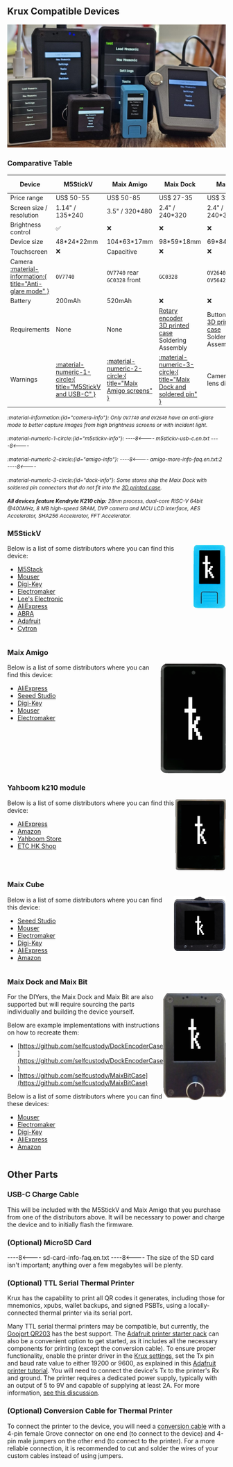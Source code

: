 ## Krux Compatible Devices
<img src="../img/krux-devices.jpg">

### Comparative Table

| Device | M5StickV | Maix Amigo | Maix Dock | Maix Bit | Yahboom k210 module | Maix Cube
| ------------- | ------------- | ------------- | ------------- | ------------- | ------------- | ------------- |
| Price range | US$ 50-55 | US$ 50-85 | US$ 27-35  | US$ 32-42 | US$ 45-61 | US$ 34-49 |
| Screen size / resolution | 1.14" / 135*240 | 3.5" / 320*480 | 2.4" / 240*320 | 2.4" / 240*320 | 2" / 240*320 | 1.3" / 240*240 |
| Brightness control | :white_check_mark: | :x: | :x: | :x: | :x: | :white_check_mark: |
| Device size | 48\*24\*22mm | 104\*63\*17mm | 98\*59\*18mm | 69\*84\*41mm | 57\*41\*17mm | 40\*40\*16mm |
| Touchscreen  | :x: | Capacitive | :x: | :x: | Capacitive | :x: |
| Camera [:material-information:{ title="Anti-glare mode" }](#camera-info)  | `OV7740` | `OV7740` rear<br>`GC0328` front | `GC0328` | `OV2640` or<br>`OV5642` | `OV2640` or<br>`GC2145` | `OV7740` |
| Battery  | 200mAh | 520mAh | :x: | :x: | :x: | 200mAh |
| Requirements | None | None | [Rotary encoder](https://duckduckgo.com/?q=ky-040)<br> [3D printed case](https://github.com/selfcustody/DockEncoderCase)<br> Soldering<br>Assembly | Buttons<br> [3D printed case](https://github.com/selfcustody/MaixBitCase)<br> Soldering<br>Assembly | None | None |
| Warnings  | [:material-numeric-1-circle:{ title="M5StickV and USB-C" }](#m5stickv-info) | [:material-numeric-2-circle:{ title="Maix Amigo screens" }](#amigo-info) | [:material-numeric-3-circle:{ title="Maix Dock and soldered pin" }](#dock-info) | Camera has<br> lens distortion | Micro USB | 3-Way button |


<i style="font-size: 85%">:material-information:{id="camera-info"}:
Only `OV7740` and `OV2640` have an anti-glare mode to better capture images from high brightness screens or with incident light.
</i>

<i style="font-size: 85%">:material-numeric-1-circle:{id="m5stickv-info"}:
----8<----
m5stickv-usb-c.en.txt
----8<----
</i>

<i style="font-size: 85%">:material-numeric-2-circle:{id="amigo-info"}:
----8<----
amigo-more-info-faq.en.txt:2
----8<----
</i>

<i style="font-size: 85%">:material-numeric-3-circle:{id="dock-info"}:
Some stores ship the Maix Dock with soldered pin connectors that do not fit into the [3D printed case](https://github.com/selfcustody/DockEncoderCase).
</i>

<i style="font-size: 85%">**All devices feature Kendryte K210 chip:**
28nm process, dual-core RISC-V 64bit @400MHz, 8 MB high-speed SRAM, DVP camera and MCU LCD interface, AES Accelerator, SHA256 Accelerator, FFT Accelerator.
</i>

### M5StickV
<img src="../img/maixpy_m5stickv/logo-125.png" align="right" width="75">

Below is a list of some distributors where you can find this device:

- [M5Stack](https://shop.m5stack.com/products/stickv)
- [Mouser](https://www.mouser.com/c/?q=m5stickv)
- [Digi-Key](https://www.digikey.com/en/products/detail/m5stack-technology-co-ltd/K027/10492135)
- [Electromaker](https://www.electromaker.io/shop/product/m5stickv-k210-ai-camera-without-wifi)
- [Lee's Electronic](https://leeselectronic.com/en/product/169940-m5stick-ai-camera-kendryte-k210-risc-v-core-no-wifi.html)
- [AliExpress](https://www.aliexpress.com/w/wholesale-m5stickv.html)
- [ABRA](https://abra-electronics.com/sensors/cameras/m5stickv-k210-ai-camera-ideal-for-machine-vision.html)
- [Adafruit](https://www.adafruit.com/product/4321)
- [Cytron](https://www.cytron.io/c-development-tools/c-fpga/p-m5stickv-k210-ai-camera-without-wifi)

<div style="clear: both"></div>

### Maix Amigo
<img src="../img/maixpy_amigo/logo-150.png" align="right">

Below is a list of some distributors where you can find this device:

- [AliExpress](https://www.aliexpress.com/w/wholesale-sipeed-amigo.html)
- [Seeed Studio](https://www.seeedstudio.com/Sipeed-Maix-Amigo-p-4689.html)
- [Digi-Key](https://www.digikey.com/en/products/detail/seeed-technology-co-ltd/102110463/13168813)
- [Mouser](https://www.mouser.com/c/?q=sipeed)
- [Electromaker](https://www.electromaker.io/shop/search/sipeed)

<div style="clear: both"></div>

### Yahboom k210 module
<img src="../img/maixpy_yahboom/logo-156.png" align="right" width="116">

Below is a list of some distributors where you can find this device:

- [AliExpress](https://www.aliexpress.com/w/wholesale-yahboom-k210-module.html)
- [Amazon](https://www.amazon.com/s?k=Yahboom+k210+module)
- [Yahboom Store](https://category.yahboom.net/collections/mb-module/products/k210-module)
- [ETC HK Shop](https://www.etchkshop.com/products/k210-module-ai-camera)

<div style="clear: both"></div>

### Maix Cube
<img src="../img/maixpy_cube/logo-200.png" align="right" width="120">

Below is a list of some distributors where you can find this device:

- [Seeed Studio](https://www.seeedstudio.com/Sipeed-Maix-Cube-p-4553.html)
- [Mouser](https://www.mouser.com/c/?q=sipeed)
- [Electromaker](https://www.electromaker.io/shop/search/sipeed)
- [Digi-Key](https://www.digikey.com.br/en/products/filter/embedded-mcu-dsp-evaluation-boards/786?s=N4IgTCBcDaIM4EsAOBTFATEBdAvkA)
- [AliExpress](https://www.aliexpress.com/w/wholesale-sipeed-cube.html)
- [Amazon](https://www.amazon.com/s?k=k210+cube)

<div style="clear: both"></div>

### Maix Dock and Maix Bit
<img src="../img/maixpy_dock/logo-151.png" align="right" width="144">

For the DIYers, the Maix Dock and Maix Bit are also supported but will require sourcing the parts individually and building the device yourself.

Below are example implementations with instructions on how to recreate them:

- [https://github.com/selfcustody/DockEncoderCase](https://github.com/selfcustody/DockEncoderCase)
- [https://github.com/selfcustody/MaixBitCase](https://github.com/selfcustody/MaixBitCase)

Below is a list of some distributors where you can find these devices:

- [Mouser](https://www.mouser.com/c/?q=sipeed)
- [Electromaker](https://www.electromaker.io/shop/search/sipeed)
- [Digi-Key](https://www.digikey.com.br/en/products/filter/embedded-mcu-dsp-evaluation-boards/786?s=N4IgTCBcDaIM4EsAOBTFATEBdAvkA)
- [AliExpress](https://www.aliexpress.com/w/wholesale-sipeed-maix.html)
- [Amazon](https://www.amazon.com/s?k=sipeed+k210)

<div style="clear: both"></div>

## Other Parts
### USB-C Charge Cable
This will be included with the M5StickV and Maix Amigo that you purchase from one of the distributors above. It will be necessary to power and charge the device and to initially flash the firmware.

### (Optional) MicroSD Card
----8<----
sd-card-info-faq.en.txt
----8<----
The size of the SD card isn't important; anything over a few megabytes will be plenty.

### (Optional) TTL Serial Thermal Printer
Krux has the capability to print all QR codes it generates, including those for mnemonics, xpubs, wallet backups, and signed PSBTs, using a locally-connected thermal printer via its serial port.

Many TTL serial thermal printers may be compatible, but currently, the [Goojprt QR203](https://www.aliexpress.com/w/wholesale-Goojprt-QR203.html) has the best support. The [Adafruit printer starter pack](https://www.adafruit.com/product/600) can also be a convenient option to get started, as it includes all the necessary components for printing (except the conversion cable). To ensure proper functionality, enable the printer driver in the [Krux settings](./getting-started/settings.md/#thermal), set the Tx pin and baud rate value to either 19200 or 9600, as explained in this [Adafruit printer tutorial](https://learn.adafruit.com/mini-thermal-receipt-printer/first-test). You will need to connect the device's Tx to the printer's Rx and ground. The printer requires a dedicated power supply, typically with an output of 5 to 9V and capable of supplying at least 2A. For more information, [see this discussion](https://github.com/selfcustody/krux/discussions/312).

### (Optional) Conversion Cable for Thermal Printer
To connect the printer to the device, you will need a [conversion cable](https://store-usa.arduino.cc/products/grove-4-pin-male-to-grove-4-pin-cable-5-pcs) with a 4-pin female Grove connector on one end (to connect to the device) and 4-pin male jumpers on the other end (to connect to the printer). For a more reliable connection, it is recommended to cut and solder the wires of your custom cables instead of using jumpers.